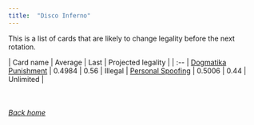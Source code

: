 ```yaml
---
title:  "Disco Inferno"
---
```


This is a list of cards that are likely to change legality before the next rotation.

| Card name | Average | Last | Projected legality |
| :-- |
[Dogmatika Punishment](https://db.ygoprodeck.com/card/?search=Dogmatika%20Punishment) | 0.4984 | 0.56 | Illegal |
[Personal Spoofing](https://db.ygoprodeck.com/card/?search=Personal%20Spoofing) | 0.5006 | 0.44 | Unlimited |

<br>

###### [Back home](index)